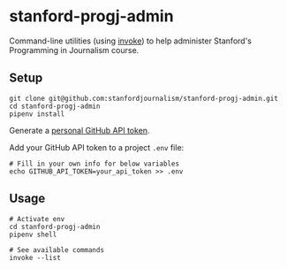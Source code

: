 # stanford-progj-admin

Command-line utilities (using
[invoke](https://docs.pyinvoke.org/en/stable/)) to help
administer Stanford's Programming in Journalism course.

## Setup

```
git clone git@github.com:stanfordjournalism/stanford-progj-admin.git
cd stanford-progj-admin
pipenv install
```

Generate a [personal GitHub API token](https://github.com/settings/tokens).

Add your GitHub API token to a project `.env` file:

```
# Fill in your own info for below variables
echo GITHUB_API_TOKEN=your_api_token >> .env
```

## Usage

```
# Activate env
cd stanford-progj-admin
pipenv shell

# See available commands
invoke --list
```
